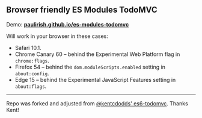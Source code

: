 
## Browser friendly ES Modules TodoMVC

Demo: **[paulirish.github.io/es-modules-todomvc](https://paulirish.github.io/es-modules-todomvc/)**

Will work in your browser in these cases:

<ul>
<li>Safari 10.1.</li>
<li>Chrome Canary 60 – behind the Experimental Web Platform flag in <code>chrome:flags</code>.</li>
<li>Firefox 54 – behind the <code>dom.moduleScripts.enabled</code> setting in <code>about:config</code>.</li>
<li>Edge 15 – behind the Experimental JavaScript Features setting in <code>about:flags</code>.</li>
</ul>

--------------

Repo was forked and adjusted from [@kentcdodds' es6-todomvc](https://github.com/kentcdodds/es6-todomvc). Thanks Kent!

